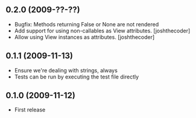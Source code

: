 ## 0.2.0 (2009-??-??)

* Bugfix: Methods returning False or None are not rendered
* Add support for using non-callables as View attributes. [joshthecoder]
* Allow using View instances as attributes. [joshthecoder]

## 0.1.1 (2009-11-13)

* Ensure we're dealing with strings, always
* Tests can be run by executing the test file directly

## 0.1.0 (2009-11-12)

* First release
